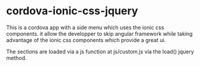 # cordova-ionic-css-jquery

This is a cordova app with a side menu which uses the ionic css components. it allow the developper to skip angular framework while taking advantage of the ionic css components which provide a great ui.

The sections are loaded via a js function at js/custom.js via the load() jquery method. 
